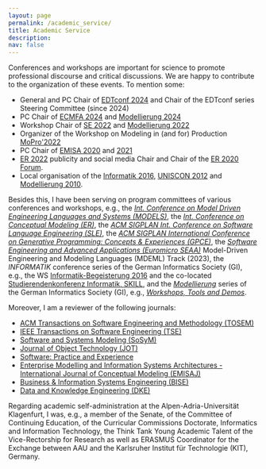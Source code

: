 ```yaml
---
layout: page
permalink: /academic_service/
title: Academic Service
description: 
nav: false
---
```


Conferences and workshops are important for science to promote professional discourse and critical discussions. 
We are happy to contribute to the organization of these events. To mention some:

- General and PC Chair of [EDTconf 2024](https://conf.researchr.org/home/edtconf-2024) and Chair of the EDTconf series Steering Committee (since 2024)
- PC Chair of [ECMFA 2024](http://www.wikicfp.com/cfp/program?id=813&f=European) and [Modellierung 2024](https://bpt.hpi.uni-potsdam.de/modellierung2024/)
- Workshop Chair of [SE 2022](https://www.se-2022.de/) and [Modellierung 2022](https://qfam.gi.de/modellierung2022)
- Organizer of the Workshop on Modeling in (and for) Production 
[MoPro'2022](https://judithmichael.github.io/mopro22)
- PC Chair of [EMISA 2020](http://ceur-ws.org/Vol-2628/) 
and [2021](http://ceur-ws.org/Vol-2867/)
- [ER 2022](https://er2022web.github.io/ER2022/) publicity and social media Chair and Chair of the [ER 2020 Forum](http://ceur-ws.org/Vol-2716/). 
- Local organisation of the [Informatik 2016](http://www.informatik2016.de/), 
[UNISCON 2012](http://dblp2.uni-trier.de/db/conf/ista/uniscon2012) and 
[Modellierung 2010](http://dblp1.uni-trier.de/db/conf/modellierung/index).

Besides this, I have been serving on program committees of various conferences and workshops, e.g.,
the *[Int. Conference on Model Driven Engineering Languages and Systems (MODELS)](https://dl.acm.org/conference/models)*,
the *[Int. Conference on Conceptual Modeling (ER)](https://link.springer.com/conference/er)*, 
the *[ACM SIGPLAN Int. Conference on Software Language Engineering (SLE)](http://www.sleconf.org/)*,
the *[ACM SIGPLAN International Conference on Generative Programming: Concepts & Experiences (GPCE)](https://conf.researchr.org/series/gpce)*,
the *[Software Engineering and Advanced Applications (Euromicro SEAA)](http://www.wikicfp.com/cfp/program?id=2600&s=SEAA&f=Software%20Engineering%20and%20Advanced%20Applications)* Model-Driven Engineering and Modeling Languages (MDEML) Track (2023),
the *INFORMATIK* conference series of the German Informatics Society (GI), e.g., 
the WS [Informatik-Begeisterung 2016](https://dl.gi.de/handle/20.500.12116/993) and the 
co-located [Studierendenkonferenz Informatik, SKILL](http://skill.gi.de/), 
and the *[Modellierung](https://qfam.gi.de/)* series of the German Informatics Society (GI), e.g., 
*[Workshops, Tools and Demos](http://ceur-ws.org/Vol-2542/)*.

Moreover, I am a reviewer of the following journals:

- [ACM Transactions on Software Engineering and Methodology (TOSEM)](https://dl.acm.org/journal/tosem)
- [IEEE Transactions on Software Engineering (TSE)](https://ieeexplore.ieee.org/xpl/RecentIssue.jsp?punumber=32)
- [Software and Systems Modeling (SoSyM)](https://www.springer.com/journal/10270)
- [Journal of Object Technology (JOT)](https://www.jot.fm/)
- [Software: Practice and Experience](https://onlinelibrary.wiley.com/journal/1097024x)
- [Enterprise Modelling and Information Systems Architectures - International Journal of Conceptual Modeling (EMISAJ)](https://www.emisa-journal.org/)
- [Business & Information Systems Engineering (BISE)](https://www.springer.com/journal/12599)
- [Data and Knowledge Engineering (DKE)](https://www.sciencedirect.com/journal/data-and-knowledge-engineering)


Regarding academic self-administration at the Alpen-Adria-Universität Klagenfurt, I was, e.g., a member of the Senate, 
of the Committee of Continuing Education, of the Curricular Commissions Doctorate, 
Informatics and Information Technology, the Think Tank Young Academic Talent of the 
Vice-Rectorship for Research as well as ERASMUS Coordinator for the Exchange between AAU and the 
Karlsruher Institut für Technologie (KIT), Germany.
